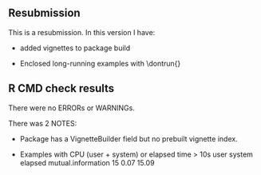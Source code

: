 ## Resubmission
This is a resubmission. In this version I have:

* added vignettes to package build

* Enclosed long-running examples with \dontrun{}

## R CMD check results
There were no ERRORs or WARNINGs. 

There was 2 NOTES:

* Package has a VignetteBuilder field but no prebuilt vignette index.

* Examples with CPU (user + system) or elapsed time > 10s
                   user system elapsed
  mutual.information   15   0.07   15.09

